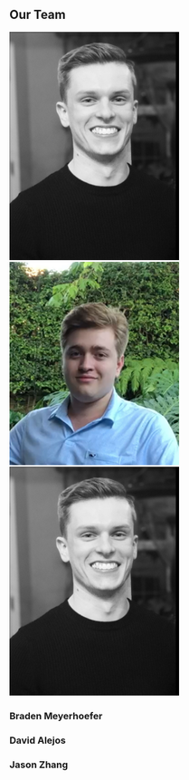 ## **Our Team**

<p float="center">
    <img src="media/braden_profile.png" alt="braden" width="300"/>
    <img src="media/david_profile.png" alt="david" width="300"/>
    <img src="media/braden_profile.png" alt="jason" width="300"/>
</p>

### Braden Meyerhoefer

### David Alejos

### Jason Zhang
